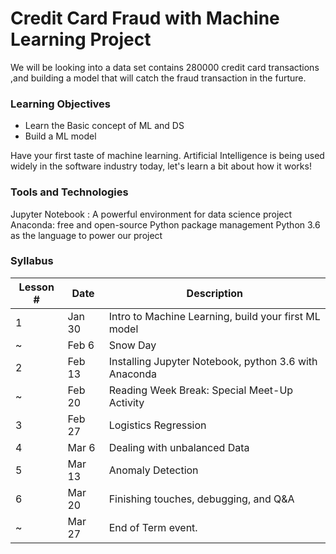 # Credit Card Fraud with Machine Learning Project

We will be looking into a data set contains 280000 credit card transactions ,and building a model that will catch the fraud transaction in the furture.

### Learning Objectives

* Learn the Basic concept of ML and DS
* Build a ML model

Have your first taste of machine learning. Artificial Intelligence is being used widely in the software industry today, let's learn a bit about how it works!

### Tools and Technologies
Jupyter Notebook : A powerful environment for data science project
Anaconda: free and open-source Python package management
Python 3.6 as the language to power our project

### Syllabus

|Lesson #	|Date	 |Description
|   --      | --     | --
|1	        |Jan 30  |Intro to Machine Learning, build your first ML model
|~	        |Feb 6	 |Snow Day
|2	        |Feb 13  |Installing Jupyter Notebook, python 3.6 with Anaconda
|~          |Feb 20  |Reading Week Break: Special Meet-Up Activity
|3	        |Feb 27	 |Logistics Regression
|4	        |Mar 6	 |Dealing with unbalanced Data
|5	        |Mar 13	 |Anomaly Detection
|6          |Mar 20  |Finishing touches, debugging, and Q&A 
|~	        |Mar 27	 |End of Term event.
